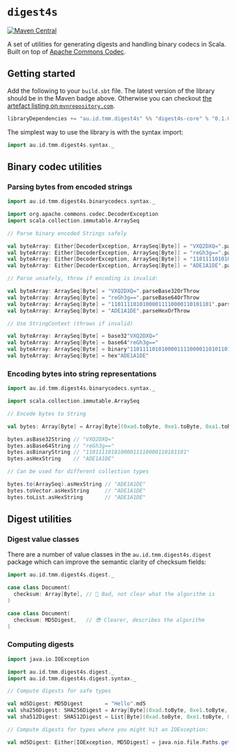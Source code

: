# `digest4s`

[![Maven Central](https://img.shields.io/maven-central/v/au.id.tmm.digest4s/digest4s-core_2.13.svg)](https://repo.maven.apache.org/maven2/au/id/tmm/digest4s/digest4s-core_2.13/)

A set of utilities for generating digests and handling binary codecs in Scala. Built on top of [Apache Commons Codec](https://commons.apache.org/proper/commons-codec/).

## Getting started

Add the following to your `build.sbt` file. The latest version of the library should be in the Maven badge above. 
Otherwise you can checkout [the artefact listing on `mvnrepository.com`](https://mvnrepository.com/artifact/au.id.tmm.digest4s/digest4s-core).

```scala
libraryDependencies += "au.id.tmm.digest4s" %% "digest4s-core" % "0.1.0"
```

The simplest way to use the library is with the syntax import:

```scala
import au.id.tmm.digest4s.syntax._
```

## Binary codec utilities

### Parsing bytes from encoded strings

```scala
import au.id.tmm.digest4s.binarycodecs.syntax._

import org.apache.commons.codec.DecoderException
import scala.collection.immutable.ArraySeq

// Parse binary encoded Strings safely

val byteArray: Either[DecoderException, ArraySeq[Byte]] = "VXQ2DXQ=".parseBase32
val byteArray: Either[DecoderException, ArraySeq[Byte]] = "reGh3g==".parseBase64
val byteArray: Either[DecoderException, ArraySeq[Byte]] = "11011110101000011110000110101101".parseBinary
val byteArray: Either[DecoderException, ArraySeq[Byte]] = "ADE1A1DE".parseHex

// Parse unsafely, throw if encoding is invalid:

val byteArray: ArraySeq[Byte] = "VXQ2DXQ=".parseBase32OrThrow
val byteArray: ArraySeq[Byte] = "reGh3g==".parseBase64OrThrow
val byteArray: ArraySeq[Byte] = "11011110101000011110000110101101".parseBinaryOrThrow
val byteArray: ArraySeq[Byte] = "ADE1A1DE".parseHexOrThrow

// Use StringContext (throws if invalid)

val byteArray: ArraySeq[Byte] = base32"VXQ2DXQ="
val byteArray: ArraySeq[Byte] = base64"reGh3g=="
val byteArray: ArraySeq[Byte] = binary"11011110101000011110000110101101"
val byteArray: ArraySeq[Byte] = hex"ADE1A1DE"
```

### Encoding bytes into string representations

```scala
import au.id.tmm.digest4s.binarycodecs.syntax._

import scala.collection.immutable.ArraySeq

// Encode bytes to String

val bytes: Array[Byte] = Array[Byte](0xad.toByte, 0xe1.toByte, 0xa1.toByte, 0xde.toByte)

bytes.asBase32String // "VXQ2DXQ="
bytes.asBase64String // "reGh3g=="
bytes.asBinaryString // "11011110101000011110000110101101"
bytes.asHexString    // "ADE1A1DE"

// Can be used for different collection types

bytes.to(ArraySeq).asHexString // "ADE1A1DE"
bytes.toVector.asHexString     // "ADE1A1DE"
bytes.toList.asHexString       // "ADE1A1DE"
```

## Digest utilities

### Digest value classes

There are a number of value classes in the `au.id.tmm.digest4s.digest` package which can improve the semantic clarity of
checksum fields:

```scala
import au.id.tmm.digest4s.digest._

case class Document(
  checksum: Array[Byte], // 🤷 Bad, not clear what the algorithm is
)

case class Document(
  checksum: MD5Digest,   // 😎 Clearer, describes the algorithm
)
```

### Computing digests

```scala
import java.io.IOException

import au.id.tmm.digest4s.digest._
import au.id.tmm.digest4s.digest.syntax._

// Compute digests for safe types

val md5Digest: MD5Digest       = "Hello".md5
val sha256Digest: SHA256Digest = Array[Byte](0xad.toByte, 0xe1.toByte, 0xa1.toByte, 0xde.toByte).sha256
val sha512Digest: SHA512Digest = List[Byte](0xad.toByte, 0xe1.toByte, 0xa1.toByte, 0xde.toByte).sha512

// Compute digests for types where you might hit an IOException:

val md5Digest: Either[IOException, MD5Digest] = java.nio.file.Paths.get("test").md5OrError
```
